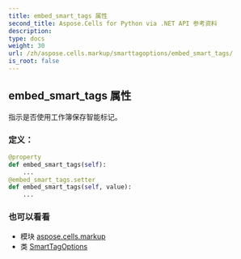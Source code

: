 ```yaml
---
title: embed_smart_tags 属性
second_title: Aspose.Cells for Python via .NET API 参考资料
description:
type: docs
weight: 30
url: /zh/aspose.cells.markup/smarttagoptions/embed_smart_tags/
is_root: false
---
```

## embed_smart_tags 属性

指示是否使用工作簿保存智能标记。
### 定义：
```python
@property
def embed_smart_tags(self):
    ...
@embed_smart_tags.setter
def embed_smart_tags(self, value):
    ...
```

### 也可以看看
* 模块 [aspose.cells.markup](../../)
* 类 [SmartTagOptions](/cells/python-net/zh/aspose.cells.markup/smarttagoptions)
